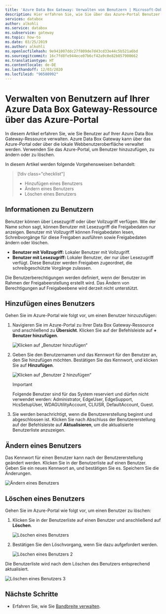 ```yaml
---
title: 'Azure Data Box Gateway: Verwalten von Benutzern | Microsoft-Dokumentation'
description: Hier erfahren Sie, wie Sie über das Azure-Portal Benutzer auf Ihrer Azure Data Box Gateway-Ressource verwalten.
services: databox
author: alkohli
ms.service: databox
ms.subservice: gateway
ms.topic: how-to
ms.date: 03/25/2019
ms.author: alkohli
ms.openlocfilehash: 9e941007ddc27f809de7d43cd33e44c5b521a6bd
ms.sourcegitcommit: 16c7fd8fe944ece07b6cf42a9c0e82b057900662
ms.translationtype: HT
ms.contentlocale: de-DE
ms.lasthandoff: 12/03/2020
ms.locfileid: "96580992"
---
```

# <a name="use-the-azure-portal-to-manage-users-on-your-azure-data-box-gateway"></a>Verwalten von Benutzern auf Ihrer Azure Data Box Gateway-Ressource über das Azure-Portal

In diesem Artikel erfahren Sie, wie Sie Benutzer auf Ihrer Azure Data Box Gateway-Ressource verwalten. Azure Data Box Gateway kann über das Azure-Portal oder über die lokale Webbenutzeroberfläche verwaltet werden. Verwenden Sie das Azure-Portal, um Benutzer hinzuzufügen, zu ändern oder zu löschen. 

In diesem Artikel werden folgende Vorgehensweisen behandelt:

> [!div class="checklist"]
> * Hinzufügen eines Benutzers
> * Ändern eines Benutzers
> * Löschen eines Benutzers

## <a name="about-users"></a>Informationen zu Benutzern

Benutzer können über Lesezugriff oder über Vollzugriff verfügen. Wie der Name schon sagt, können Benutzer mit Lesezugriff die Freigabedaten nur anzeigen. Benutzer mit Vollzugriff können Freigabedaten lesen, Schreibvorgänge für diese Freigaben ausführen sowie Freigabedaten ändern oder löschen.

 - **Benutzer mit Vollzugriff:** Lokaler Benutzer mit Vollzugriff.
 - **Benutzer mit Lesezugriff:** Lokaler Benutzer, der nur über Lesezugriff verfügt. Diese Benutzer werden Freigaben zugeordnet, die schreibgeschützte Vorgänge zulassen.

Die Benutzerberechtigungen werden definiert, wenn der Benutzer im Rahmen der Freigabeerstellung erstellt wird. Das Ändern von Berechtigungen auf Freigabeebene wird derzeit nicht unterstützt.

## <a name="add-a-user"></a>Hinzufügen eines Benutzers

Gehen Sie im Azure-Portal wie folgt vor, um einen Benutzer hinzuzufügen:

1. Navigieren Sie im Azure-Portal zu Ihrer Data Box Gateway-Ressource und anschließend zu **Übersicht**. Klicken Sie auf der Befehlsleiste auf **+ Benutzer hinzufügen**.

    ![Klicken auf „Benutzer hinzufügen“](media/data-box-gateway-manage-users/add-user-1.png)

2. Geben Sie den Benutzernamen und das Kennwort für den Benutzer an, den Sie hinzufügen möchten. Bestätigen Sie das Kennwort, und klicken Sie auf **Hinzufügen**.

    ![Klicken auf „Benutzer 2 hinzufügen“](media/data-box-gateway-manage-users/add-user-2.png)

    > [!IMPORTANT] 
    > Folgende Benutzer sind für das System reserviert und dürfen nicht verwendet werden: Administrator, EdgeUser, EdgeSupport, HcsSetupUser, WDAGUtilityAccount, CLIUSR, DefaultAccount, Guest.  

3. Sie werden benachrichtigt, wenn die Benutzererstellung beginnt und abgeschlossen ist. Klicken Sie nach Abschluss der Benutzererstellung auf der Befehlsleiste auf **Aktualisieren**, um die aktualisierte Benutzerliste anzuzeigen.


## <a name="modify-user"></a>Ändern eines Benutzers

Das Kennwort für einen Benutzer kann nach der Benutzererstellung geändert werden. Klicken Sie in der Benutzerliste auf einen Benutzer. Geben Sie ein neues Kennwort an, und bestätigen Sie es. Speichern Sie die Änderungen.
 
![Ändern eines Benutzers](media/data-box-gateway-manage-users/modify-user-1.png)


## <a name="delete-a-user"></a>Löschen eines Benutzers

Gehen Sie im Azure-Portal wie folgt vor, um einen Benutzer zu löschen:

1. Klicken Sie in der Benutzerliste auf einen Benutzer und anschließend auf **Löschen**.  

   ![Löschen eines Benutzers](media/data-box-gateway-manage-users/delete-user-1.png)

2. Bestätigen Sie den Löschvorgang, wenn Sie dazu aufgefordert werden. 

   ![Löschen eines Benutzers 2](media/data-box-gateway-manage-users/delete-user-2.png)

Die Benutzerliste wird nach dem Löschen des Benutzers entsprechend aktualisiert.

![Löschen eines Benutzers 3](media/data-box-gateway-manage-users/delete-user-3.png)


## <a name="next-steps"></a>Nächste Schritte

- Erfahren Sie, wie Sie [Bandbreite verwalten](data-box-gateway-manage-bandwidth-schedules.md).
